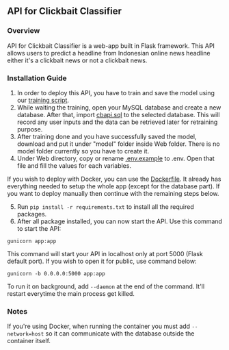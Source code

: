 ## API for Clickbait Classifier

### Overview

API for Clickbait Classifier is a web-app built in Flask framework. This API allows users to predict a headline from Indonesian online news headline either it's a clickbait news or not a clickbait news.

### Installation Guide

1. In order to deploy this API, you have to train and save the model using our [training script](../Training%20Script.ipynb).
2. While waiting the training, open your MySQL database and create a new database. After that, import [cbapi.sql](Database/cbapi.sql) to the selected database. This will record any user inputs and the data can be retrieved later for retraining purpose.
3. After training done and you have successfully saved the model, download and put it under "model" folder inside Web folder. There is no model folder currently so you have to create it.
4. Under Web directory, copy or rename [.env.example](Web/.env.example) to .env. Open that file and fill the values for each variables.

If you wish to deploy with Docker, you can use the [Dockerfile](Web/Dockerfile). It already has everything needed to setup the whole app (except for the database part). If you want to deploy manually then continue with the remaining steps below.

5. Run `pip install -r requirements.txt` to install all the required packages.
6. After all package installed, you can now start the API. Use this command to start the API:
```
gunicorn app:app
```

This command will start your API in localhost only at port 5000 (Flask default port). If you wish to open it for public, use command below:
```
gunicorn -b 0.0.0.0:5000 app:app
```

To run it on background, add `--daemon` at the end of the command. It'll restart everytime the main process get killed.

### Notes

If you're using Docker, when running the container you must add `--network=host` so it can communicate with the database outside the container itself.
